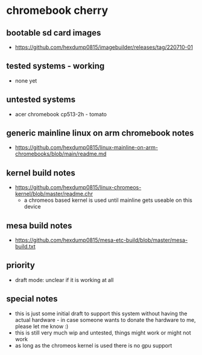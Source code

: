# chromebook cherry

## bootable sd card images

- https://github.com/hexdump0815/imagebuilder/releases/tag/220710-01

## tested systems - working

- none yet

## untested systems

- acer chromebook cp513-2h - tomato

## generic mainline linux on arm chromebook notes

- https://github.com/hexdump0815/linux-mainline-on-arm-chromebooks/blob/main/readme.md

## kernel build notes

- https://github.com/hexdump0815/linux-chromeos-kernel/blob/master/readme.chr
  - a chromeos based kernel is used until mainline gets useable on this device

## mesa build notes

- https://github.com/hexdump0815/mesa-etc-build/blob/master/mesa-build.txt

## priority

- draft mode: unclear if it is working at all

## special notes

- this is just some initial draft to support this system without having the actual hardware - in case someone wants to donate the hardware to me, please let me know :)
- this is still very much wip and untested, things might work or might not work
- as long as the chromeos kernel is used there is no gpu support
